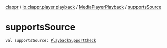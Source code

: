 [clappr](../../index.md) / [io.clappr.player.playback](../index.md) / [MediaPlayerPlayback](index.md) / [supportsSource](./supports-source.md)

# supportsSource

`val supportsSource: `[`PlaybackSupportCheck`](../../io.clappr.player.components/-playback-support-check.md)